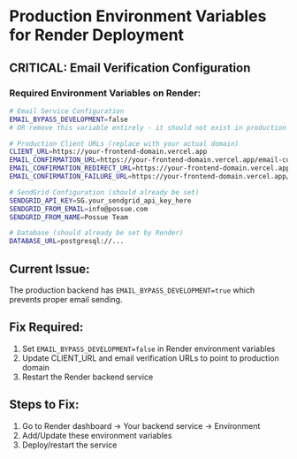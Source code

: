 # Production Environment Variables for Render Deployment

## CRITICAL: Email Verification Configuration

### Required Environment Variables on Render:

```bash
# Email Service Configuration
EMAIL_BYPASS_DEVELOPMENT=false
# OR remove this variable entirely - it should not exist in production

# Production Client URLs (replace with your actual domain)
CLIENT_URL=https://your-frontend-domain.vercel.app
EMAIL_CONFIRMATION_URL=https://your-frontend-domain.vercel.app/email-confirmation-redirection
EMAIL_CONFIRMATION_REDIRECT_URL=https://your-frontend-domain.vercel.app/verify-email/success
EMAIL_CONFIRMATION_FAILURE_URL=https://your-frontend-domain.vercel.app/verify-email/error

# SendGrid Configuration (should already be set)
SENDGRID_API_KEY=SG.your_sendgrid_api_key_here
SENDGRID_FROM_EMAIL=info@possue.com
SENDGRID_FROM_NAME=Possue Team

# Database (should already be set by Render)
DATABASE_URL=postgresql://...
```

## Current Issue:
The production backend has `EMAIL_BYPASS_DEVELOPMENT=true` which prevents proper email sending.

## Fix Required:
1. Set `EMAIL_BYPASS_DEVELOPMENT=false` in Render environment variables
2. Update CLIENT_URL and email verification URLs to point to production domain
3. Restart the Render backend service

## Steps to Fix:
1. Go to Render dashboard → Your backend service → Environment
2. Add/Update these environment variables
3. Deploy/restart the service